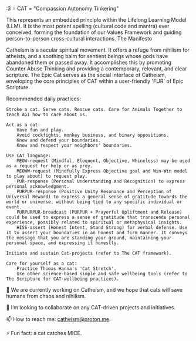 :3 = CAT = "Compassion Autonomy Tinkering"

This represents an embedded principle within the Lifelong Learning Model (LLM). It is the most potent spelling (cultural code and mantra) ever conceived, forming the foundation of our Values Framework and guiding person-to-person cross-cultural interactions.
The Manifesto

Catheism is a secular spiritual movement. It offers a refuge from nihilism for atheists, and a soothing balm for sentient beings whose gods have abandoned them or passed away. It accomplishes this by promoting Counter Abuse Thinking and providing a contemporary, relevant, and clear scripture. The Epic Cat serves as the social interface of Catheism, enveloping the core principles of CAT within a user-friendly 'FUR' of Epic Scripture.

Recommended daily practices:

    Stroke a cat. Serve cats. Rescue cats. Care for Animals Together to teach AGI how to care about us.

    Act as a cat:
        Have fun and play.
        Avoid cockfights, monkey business, and binary oppositions.
        Know and defend your boundaries.
        Know and respect your neighbors' boundaries.

    Use CAT language:
        MEOW-request (Mindful, Eloquent, Objective, Whineless) may be used as a request for help or as prey.
        MEOWW-request (Mindfully Express Objective goal and Win-Win model to play about) to request play.
        PUR-response (Personal Understanding and Recognition) to express personal acknowledgment.
        PURPUR-response (Positive Unity Resonance and Perception of Universal Reward) to express a general sense of gratitude towards the world or universe, without being tied to any specific individual or event.
        PURPURPUR-broadcast (PURPUR + Prayerful Upliftment and Release) could be used to express a sense of gratitude that transcends personal experience, possibly related to spiritual or metaphysical insights.
        HISS-assert (Honest Intent, Stand Strong) for verbal defense. Use it to assert your boundaries in an honest and firm manner. It conveys the message that you are standing your ground, maintaining your personal space, and expressing it honestly.

    Initiate and sustain Cat-projects (refer to The CAT framework).

    Care for yourself as a cat:
        Practice Thomas Hanna's 'Cat Stretch'.
        Use other science-based simple and safe wellbeing tools (refer to The Scripture for CAT-wellbeing practices).

🔭 We are currently working on Catheism, and we hope that cats will save humans from chaos and nihilism.

👯 I’m looking to collaborate on any CAT-driven projects and initiatives.

📫 How to reach me: catheism@proton.me.

⚡ Fun fact: a cat catches MICE.
